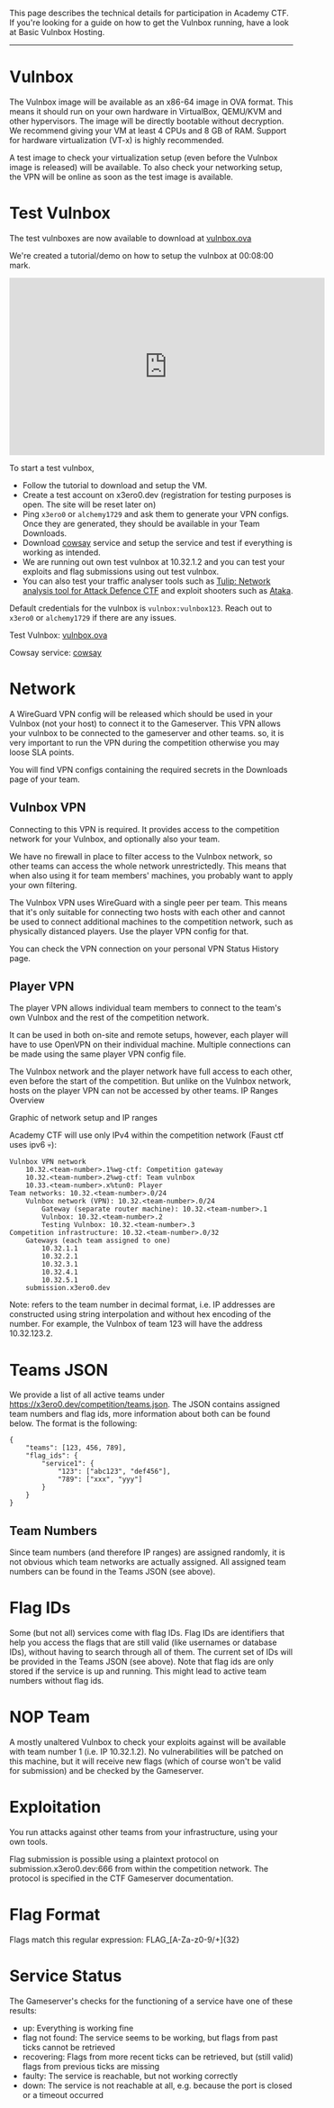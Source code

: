 This page describes the technical details for participation in Academy CTF. If you're looking for a guide on how to get the Vulnbox running, have a look at Basic Vulnbox Hosting.

---
# Vulnbox

The Vulnbox image will be available as an x86-64 image in OVA format. This means it should run on your own hardware in VirtualBox, QEMU/KVM and other hypervisors. The image will be directly bootable without decryption. We recommend giving your VM at least 4 CPUs and 8 GB of RAM. Support for hardware virtualization (VT-x) is highly recommended.

A test image to check your virtualization setup (even before the Vulnbox image is released) will be available. To also check your networking setup, the VPN will be online as soon as the test image is available.

# Test Vulnbox

The test vulnboxes are now available to download at [vulnbox.ova](https://x3ero0.dev/uploads/vulnbox-ubuntu24.04.ova)

We're created a tutorial/demo on how to setup the vulnbox at 00:08:00 mark. 
<iframe width="560" height="315" src="https://www.youtube.com/embed/_yGP5HxubWQ?si=fldlyWK_ljeoPD9P" title="YouTube video player" frameborder="0" allow="accelerometer; autoplay; clipboard-write; encrypted-media; gyroscope; picture-in-picture; web-share" referrerpolicy="strict-origin-when-cross-origin" allowfullscreen></iframe>

To start a test vulnbox, 

- Follow the tutorial to download and setup the VM. 
- Create a test account on x3ero0.dev (registration for testing purposes is open. The site will be reset later on)
- Ping `x3ero0` or `alchemy1729` and ask them to generate your VPN configs. Once they are generated, they should be available in your Team Downloads.
- Download [cowsay](https://x3ero0.dev/uploads/cowsay.tar.gz) service and setup the service and test if everything is working as intended.
- We are running out own test vulnbox at 10.32.1.2 and you can test your exploits and flag submissions using out test vulnbox.
- You can also test your traffic analyser tools such as [Tulip: Network analysis tool for Attack Defence CTF](https://github.com/OpenAttackDefenseTools/tulip) and exploit shooters such as [Ataka](https://github.com/OpenAttackDefenseTools/ataka).

Default credentials for the vulnbox is `vulnbox:vulnbox123`. Reach out to `x3ero0` or `alchemy1729` if there are any issues.

Test Vulnbox: [vulnbox.ova](https://x3ero0.dev/uploads/vulnbox-ubuntu24.04.ova)

Cowsay service: [cowsay](https://x3ero0.dev/uploads/cowsay.tar.gz)

# Network

A WireGuard VPN config will be released which should be used in your Vulnbox (not your host) to connect it to the Gameserver. This VPN allows your vulnbox to be connected to the gameserver and other teams. so, it is very important to run the VPN during the competition otherwise you may loose SLA points.

You will find VPN configs containing the required secrets in the Downloads page of your team. 

## Vulnbox VPN

Connecting to this VPN is required. It provides access to the competition network for your Vulnbox, and optionally also your team.

We have no firewall in place to filter access to the Vulnbox network, so other teams can access the whole network unrestrictedly. This means that when also using it for team members' machines, you probably want to apply your own filtering.

The Vulnbox VPN uses WireGuard with a single peer per team. This means that it's only suitable for connecting two hosts with each other and cannot be used to connect additional machines to the competition network, such as physically distanced players. Use the player VPN config for that.

You can check the VPN connection on your personal VPN Status History page.

## Player VPN

The player VPN allows individual team members to connect to the team's own Vulnbox and the rest of the competition network.

It can be used in both on-site and remote setups, however, each player will have to use OpenVPN on their individual machine. Multiple connections can be made using the same player VPN config file.

The Vulnbox network and the player network have full access to each other, even before the start of the competition. But unlike on the Vulnbox network, hosts on the player VPN can not be accessed by other teams.
IP Ranges Overview

Graphic of network setup and IP ranges

Academy CTF will use only IPv4 within the competition network (Faust ctf uses ipv6 💀):

    Vulnbox VPN network
        10.32.<team-number>.1%wg-ctf: Competition gateway
        10.32.<team-number>.2%wg-ctf: Team vulnbox
        10.33.<team-number>.x%tun0: Player
    Team networks: 10.32.<team-number>.0/24
        Vulnbox network (VPN): 10.32.<team-number>.0/24
            Gateway (separate router machine): 10.32.<team-number>.1
            Vulnbox: 10.32.<team-number>.2
            Testing Vulnbox: 10.32.<team-number>.3
    Competition infrastructure: 10.32.<team-number>.0/32
        Gateways (each team assigned to one)
            10.32.1.1
            10.32.2.1
            10.32.3.1
            10.32.4.1
            10.32.5.1
        submission.x3ero0.dev

Note: <team-number> refers to the team number in decimal format, i.e. IP addresses are constructed using string interpolation and without hex encoding of the number. For example, the Vulnbox of team 123 will have the address 10.32.123.2.

# Teams JSON

We provide a list of all active teams under https://x3ero0.dev/competition/teams.json. The JSON contains assigned team numbers and flag ids, more information about both can be found below. The format is the following:

    {
        "teams": [123, 456, 789],
        "flag_ids": {
            "service1": {
                "123": ["abc123", "def456"],
                "789": ["xxx", "yyy"]
            }
        }
    }

## Team Numbers

Since team numbers (and therefore IP ranges) are assigned randomly, it is not obvious which team networks are actually assigned. All assigned team numbers can be found in the Teams JSON (see above).

# Flag IDs

Some (but not all) services come with flag IDs. Flag IDs are identifiers that help you access the flags that are still valid (like usernames or database IDs), without having to search through all of them. The current set of IDs will be provided in the Teams JSON (see above). Note that flag ids are only stored if the service is up and running. This might lead to active team numbers without flag ids.

# NOP Team

A mostly unaltered Vulnbox to check your exploits against will be available with team number 1 (i.e. IP 10.32.1.2). No vulnerabilities will be patched on this machine, but it will receive new flags (which of course won't be valid for submission) and be checked by the Gameserver.

# Exploitation

You run attacks against other teams from your infrastructure, using your own tools.

Flag submission is possible using a plaintext protocol on submission.x3ero0.dev:666 from within the competition network. The protocol is specified in the CTF Gameserver documentation.

# Flag Format

Flags match this regular expression: FLAG_[A-Za-z0-9/+]{32}

# Service Status

The Gameserver's checks for the functioning of a service have one of these results:

- up: Everything is working fine
- flag not found: The service seems to be working, but flags from past ticks cannot be retrieved
- recovering: Flags from more recent ticks can be retrieved, but (still valid) flags from previous ticks are missing
- faulty: The service is reachable, but not working correctly
- down: The service is not reachable at all, e.g. because the port is closed or a timeout occurred

